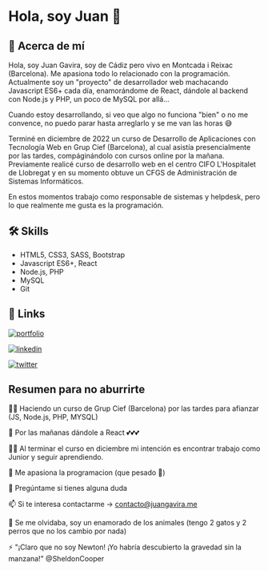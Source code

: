 # Hola, soy Juan 🐸


## 🚀 Acerca de mí

Hola, soy Juan Gavira, soy de Cádiz pero vivo en Montcada i Reixac (Barcelona). Me apasiona todo lo relacionado con la programación. 
Actualmente soy un "proyecto" de desarrollador web machacando Javascript ES6+ cada día, enamorándome de React, 
dándole al backend con Node.js y PHP, un poco de MySQL por allá...

Cuando estoy desarrollando, si veo que algo no funciona "bien" o no me convence, no puedo parar hasta arreglarlo 
y se me van las horas 😅

Terminé en diciembre de 2022 un curso de Desarrollo de Aplicaciones con Tecnología Web en Grup Cief (Barcelona), 
al cual asistía presencialmente por las tardes, compáginándolo con cursos online por la mañana. Previamente 
realicé curso de desarrollo web en el centro CIFO L'Hospitalet de Llobregat y en su momento obtuve un CFGS de 
Administración de Sistemas Informáticos.

En estos momentos trabajo como responsable de sistemas y helpdesk, pero lo que realmente me gusta es la programación. 

## 🛠 Skills

- HTML5, CSS3, SASS, Bootstrap
- Javascript ES6+, React
- Node.js, PHP
- MySQL
- Git

## 🔗 Links
[![portfolio](https://img.shields.io/badge/my_portfolio-000?style=for-the-badge&logo=ko-fi&logoColor=white)](https://www.juangavira.me/)

[![linkedin](https://img.shields.io/badge/linkedin-0A66C2?style=for-the-badge&logo=linkedin&logoColor=white)](https://www.linkedin.com/in/juan-gavira-763786242/)

[![twitter](https://img.shields.io/badge/twitter-1DA1F2?style=for-the-badge&logo=twitter&logoColor=white)](https://twitter.com/juangaviraweb/)


## Resumen para no aburrirte

👩‍💻 Haciendo un curso de Grup Cief (Barcelona) por las tardes para afianzar (JS, Node.js, PHP, MYSQL)

🧠 Por las mañanas dándole a React 💕💕💕

👯‍♀️ Al terminar el curso en diciembre mi intención es encontrar trabajo como Junior y seguir aprendiendo.

🤔 Me apasiona la programacion (que pesado 🦥)

💬 Pregúntame si tienes alguna duda

📫 Si te interesa contactarme -> contacto@juangavira.me

🐶 Se me olvidaba, soy un enamorado de los animales (tengo 2 gatos y 2 perros que no los cambio por nada)

⚡️ "¡Claro que no soy Newton! ¡Yo habría descubierto la gravedad sin la manzana!" @SheldonCooper

